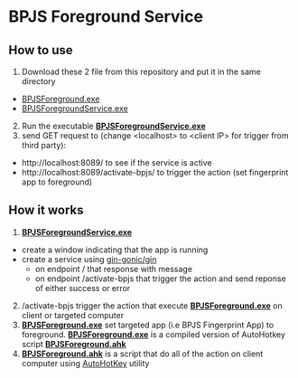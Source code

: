 # BPJS Foreground Service

## How to use

1. Download these 2 file from this repository and put it in the same directory

- [BPJSForeground.exe](BPJSForeground.exe)
- [BPJSForegroundService.exe](BPJSForegroundService.exe)

2. Run the executable [**BPJSForegroundService.exe**](BPJSForegroundService.exe)
3. send GET request to (change &lt;localhost&gt; to &lt;client IP&gt; for trigger from third party):

- http://localhost:8089/ to see if the service is active
- http://localhost:8089/activate-bpjs/ to trigger the action (set fingerprint app to foreground)

## How it works

1. [**BPJSForegroundService.exe**](BPJSForegroundService.exe)

- create a window indicating that the app is running
- create a service using [gin-gonic/gin](https://pkg.go.dev/github.com/gin-gonic/gin)
  - on endpoint / that response with message
  - on endpoint /activate-bpjs that trigger the action and send reponse of either success or error

2. /activate-bpjs trigger the action that execute [**BPJSForeground.exe**](BPJSForeground.exe) on client or targeted computer
3. [**BPJSForeground.exe**](BPJSForeground.exe) set targeted app (i.e BPJS Fingerprint App) to foreground. [**BPJSForeground.exe**](BPJSForeground.exe) is a compiled version of AutoHotkey script [**BPJSForeground.ahk**](BPJSForeground.ahk)
4. [**BPJSForeground.ahk**](BPJSForeground.ahk) is a script that do all of the action on client computer using [AutoHotKey](https://www.autohotkey.com) utility
